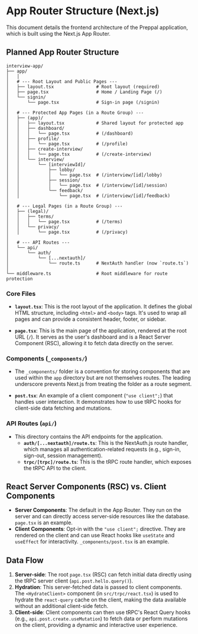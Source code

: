 # App Router Structure (Next.js)

This document details the frontend architecture of the Preppal application, which is built using the Next.js App Router.

## Planned App Router Structure

```
interview-app/
├── app/
│   │
│   # --- Root Layout and Public Pages ---
│   ├── layout.tsx                # Root layout (required)
│   ├── page.tsx                  # Home / Landing Page (/)
│   └── signin/
│       └── page.tsx              # Sign-in page (/signin)
│
│   # --- Protected App Pages (in a Route Group) ---
│   ├── (app)/
│   │   ├── layout.tsx            # Shared layout for protected app
│   │   ├── dashboard/
│   │   │   └── page.tsx          # (/dashboard)
│   │   ├── profile/
│   │   │   └── page.tsx          # (/profile)
│   │   ├── create-interview/
│   │   │   └── page.tsx          # (/create-interview)
│   │   └── interview/
│   │       └── [interviewId]/
│   │           ├── lobby/
│   │           │   └── page.tsx  # (/interview/[id]/lobby)
│   │           ├── session/
│   │           │   └── page.tsx  # (/interview/[id]/session)
│   │           └── feedback/
│   │               └── page.tsx  # (/interview/[id]/feedback)
│
│   # --- Legal Pages (in a Route Group) ---
│   ├── (legal)/
│   │   ├── terms/
│   │   │   └── page.tsx          # (/terms)
│   │   └── privacy/
│   │       └── page.tsx          # (/privacy)
│
│   # --- API Routes ---
│   └── api/
│       └── auth/
│           └── [...nextauth]/
│               └── route.ts      # NextAuth handler (now `route.ts`)
│
└── middleware.ts                 # Root middleware for route protection
```

### Core Files

- **`layout.tsx`**: This is the root layout of the application. It defines the global HTML structure, including `<html>` and `<body>` tags. It's used to wrap all pages and can provide a consistent header, footer, or sidebar.

- **`page.tsx`**: This is the main page of the application, rendered at the root URL (`/`). It serves as the user's dashboard and is a React Server Component (RSC), allowing it to fetch data directly on the server.

### Components (`_components/`)

- The `_components/` folder is a convention for storing components that are used within the `app` directory but are not themselves routes. The leading underscore prevents Next.js from treating the folder as a route segment.

- **`post.tsx`**: An example of a client component (`"use client";`) that handles user interaction. It demonstrates how to use tRPC hooks for client-side data fetching and mutations.

### API Routes (`api/`)

- This directory contains the API endpoints for the application.
  - **`auth/[...nextauth]/route.ts`**: This is the NextAuth.js route handler, which manages all authentication-related requests (e.g., sign-in, sign-out, session management).
  - **`trpc/[trpc]/route.ts`**: This is the tRPC route handler, which exposes the tRPC API to the client.

## React Server Components (RSC) vs. Client Components

- **Server Components**: The default in the App Router. They run on the server and can directly access server-side resources like the database. `page.tsx` is an example.
- **Client Components**: Opt-in with the `"use client";` directive. They are rendered on the client and can use React hooks like `useState` and `useEffect` for interactivity. `_components/post.tsx` is an example.

## Data Flow

1.  **Server-side**: The root `page.tsx` (RSC) can fetch initial data directly using the tRPC server client (`api.post.hello.query()`).
2.  **Hydration**: This server-fetched data is passed to client components. The `<HydrateClient>` component (in `src/trpc/react.tsx`) is used to hydrate the `react-query` cache on the client, making the data available without an additional client-side fetch.
3.  **Client-side**: Client components can then use tRPC's React Query hooks (e.g., `api.post.create.useMutation`) to fetch data or perform mutations on the client, providing a dynamic and interactive user experience.
